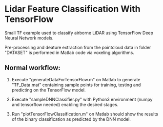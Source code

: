 # Lidar Feature Classification With TensorFlow


Small TF example used to classify airborne LiDAR using TensorFlow Deep Neural Network models.

Pre-processing and deature extraction from the pointcloud data in folder "DATASET" is performed in Matlab code via voxeling algorithms.

## Normal workflow:

1. Execute "generateDataForTensorFlow.m" on Matlab to generate "TF_Data.mat" containing sample points for training, testing and predicting on the TensorFlow model.

2. Execute "sampleDNNClassifier.py" with Python3 environment (numpy and tensorflow needed) enabling the desired stages.

3. Run "plotTensorFlowClassification.m" on Matlab should show the results of the binary classification as predicted by the DNN model.
